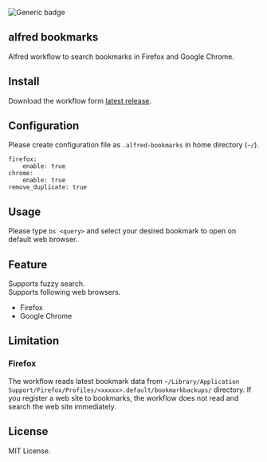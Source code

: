 ![Generic badge](https://github.com/konoui/alfred-bookmarks/workflows/test/badge.svg)
## alfred bookmarks
Alfred workflow to search bookmarks in Firefox and Google Chrome.

## Install
Download the workflow form [latest release](https://github.com/konoui/alfred-bookmarks/releases).

## Configuration
Please create configuration file as `.alfred-bookmarks` in home directory (`~/`).
```
firefox:
    enable: true
chrome:
    enable: true
remove_duplicate: true
```

## Usage
Please type `bs <query>` and select your desired bookmark to open on default web browser.

## Feature
Supports fuzzy search.   
Supports following web browsers.
- Firefox
- Google Chrome

## Limitation
### Firefox 
The workflow reads latest bookmark data from `~/Library/Application Support/Firefox/Profiles/<xxxxx>.default/bookmarkbackups/` directory.
If you register a web site to bookmarks, the workflow does not read and search the web site immediately.

## License
MIT License.
